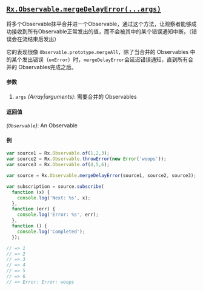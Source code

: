 ## [`Rx.Observable.mergeDelayError(...args)`](https://github.com/Reactive-Extensions/RxJS/blob/master/src/core/linq/observable/mergedelayerror.js)

将多个Observable抹平合并进一个Observable，通过这个方法，让观察者能够成功接收到所有Observable正常发出的值，而不会被其中的某个错误通知中断。（错误会在流结束后发出）

它的表现很像 `Observable.prototype.mergeAll`，除了当合并的 Observables 中的某个发出错误（`onError`）时，`mergeDelayError`会延迟错误通知，直到所有合并的 Observables完成之后。

#### 参数
1. `args` *(Array|arguments)*: 需要合并的 Observables

#### 返回值
*(`Observable`)*: An Observable

#### 例
```js
var source1 = Rx.Observable.of(1,2,3);
var source2 = Rx.Observable.throwError(new Error('woops'));
var source3 = Rx.Observable.of(4,5,6);

var source = Rx.Observable.mergeDelayError(source1, source2, source3);

var subscription = source.subscribe(
  function (x) {
    console.log('Next: %s', x);
  },
  function (err) {
    console.log('Error: %s', err);
  },
  function () {
    console.log('Completed');
  });

// => 1
// => 2
// => 3
// => 4
// => 5
// => 6
// => Error: Error: woops
```
